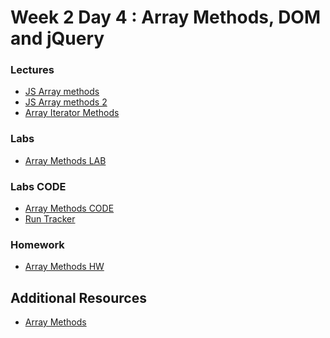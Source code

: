 
# Week 2 Day 4 : Array Methods, DOM and jQuery

### Lectures 

* [JS Array methods](https://www.w3schools.com/js/js_array_methods.asp)
* [JS Array methods 2](https://javascript.info/array-methods)
* [Array Iterator Methods](https://www.w3schools.com/js/js_array_iteration.asp)



### Labs

* [Array Methods LAB](https://github.com/Tuwaiq-1000-JS-al-Baha/Tuwaiq-1000-JS-al-Bahah-main/tree/master/week2/day4/Array%20Methods%20LAB)



### Labs CODE
* [ Array Methods CODE]()
* [Run Tracker]()


### Homework
* [Array Methods HW](https://github.com/Tuwaiq-1000-JS-al-Baha/HW_Week2_Day4_Array_Methods)


## Additional Resources
* [Array Methods](https://developer.mozilla.org/en-US/docs/Web/JavaScript/Reference/Global_Objects/Array/forEach)


